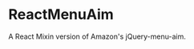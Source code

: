 ReactMenuAim
==============================================

A React Mixin version of Amazon's jQuery-menu-aim.

